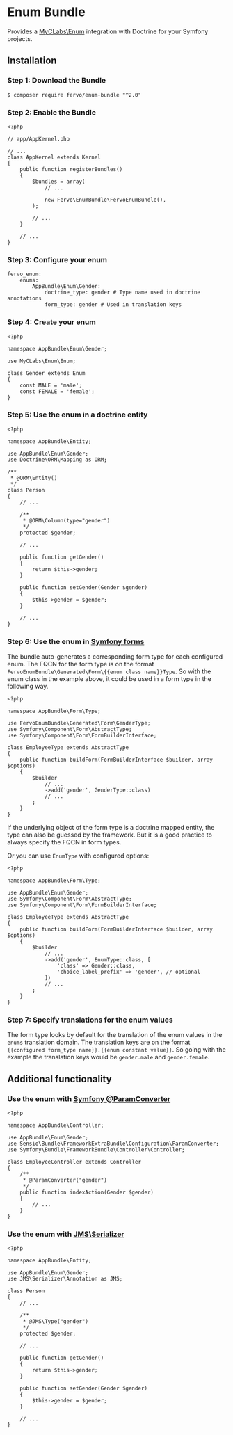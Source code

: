 # Enum Bundle

Provides a [MyCLabs\Enum][myclabs-enum-homepage] integration with Doctrine for your Symfony projects.

## Installation

### Step 1: Download the Bundle

    $ composer require fervo/enum-bundle "^2.0"

### Step 2: Enable the Bundle

    <?php

    // app/AppKernel.php

    // ...
    class AppKernel extends Kernel
    {
        public function registerBundles()
        {
            $bundles = array(
                // ...

                new Fervo\EnumBundle\FervoEnumBundle(),
            );

            // ...
        }

        // ...
    }

### Step 3: Configure your enum

    fervo_enum:
        enums:
            AppBundle\Enum\Gender:
                doctrine_type: gender # Type name used in doctrine annotations
                form_type: gender # Used in translation keys

### Step 4: Create your enum

    <?php

    namespace AppBundle\Enum\Gender;

    use MyCLabs\Enum\Enum;

    class Gender extends Enum
    {
        const MALE = 'male';
        const FEMALE = 'female';
    }

### Step 5: Use the enum in a doctrine entity

    <?php

    namespace AppBundle\Entity;

    use AppBundle\Enum\Gender;
    use Doctrine\ORM\Mapping as ORM;

    /**
     * @ORM\Entity()
     */
    class Person
    {
        // ...

        /**
         * @ORM\Column(type="gender")
         */
        protected $gender;

        // ...

        public function getGender()
        {
            return $this->gender;
        }

        public function setGender(Gender $gender)
        {
            $this->gender = $gender;
        }

        // ...
    }

### Step 6: Use the enum in [Symfony forms][symfony-forms-homepage]

The bundle auto-generates a corresponding form type for each configured enum. The FQCN for the form type is on the format `FervoEnumBundle\Generated\Form\{{enum class name}}Type`. So with the enum class in the example above, it could be used in a form type in the following way.

    <?php

    namespace AppBundle\Form\Type;

    use FervoEnumBundle\Generated\Form\GenderType;
    use Symfony\Component\Form\AbstractType;
    use Symfony\Component\Form\FormBuilderInterface;

    class EmployeeType extends AbstractType
    {
        public function buildForm(FormBuilderInterface $builder, array $options)
        {
            $builder
            	// ...
                ->add('gender', GenderType::class)
                // ...
            ;
        }
    }

If the underlying object of the form type is a doctrine mapped entity, the type can also be guessed by the framework. But it is a good practice to always specify the FQCN in form types.

Or you can use `EnumType` with configured options:

    <?php

    namespace AppBundle\Form\Type;

    use AppBundle\Enum\Gender;
    use Symfony\Component\Form\AbstractType;
    use Symfony\Component\Form\FormBuilderInterface;

    class EmployeeType extends AbstractType
    {
        public function buildForm(FormBuilderInterface $builder, array $options)
        {
            $builder
            	// ...
                ->add('gender', EnumType::class, [
                    'class' => Gender::class,
                    'choice_label_prefix' => 'gender', // optional
                ])
                // ...
            ;
        }
    }

### Step 7: Specify translations for the enum values

The form type looks by default for the translation of the enum values in the `enums` translation domain. The translation keys are on the format `{{configured form_type name}}.{{enum constant value}}`. So going with the example the translation keys would be `gender.male` and `gender.female`.

## Additional functionality

### Use the enum with [Symfony @ParamConverter][symfony-paramconver-homepage]

    <?php

    namespace AppBundle\Controller;

    use AppBundle\Enum\Gender;
    use Sensio\Bundle\FrameworkExtraBundle\Configuration\ParamConverter;
    use Symfony\Bundle\FrameworkBundle\Controller\Controller;

    class EmployeeController extends Controller
    {
        /**
         * @ParamConverter("gender")
         */
        public function indexAction(Gender $gender)
        {
            // ...
        }
    }

### Use the enum with [JMS\Serializer][jms-serializer-homepage]

    <?php

    namespace AppBundle\Entity;

    use AppBundle\Enum\Gender;
    use JMS\Serializer\Annotation as JMS;

    class Person
    {
        // ...

        /**
         * @JMS\Type("gender")
         */
        protected $gender;

        // ...

        public function getGender()
        {
            return $this->gender;
        }

        public function setGender(Gender $gender)
        {
            $this->gender = $gender;
        }

        // ...
    }

[myclabs-enum-homepage]: https://github.com/myclabs/php-enum
[jms-serializer-homepage]: http://jmsyst.com/libs/serializer
[symfony-forms-homepage]: http://symfony.com/doc/current/book/forms.html
[symfony-paramconver-homepage]: http://symfony.com/doc/current/bundles/SensioFrameworkExtraBundle/annotations/converters.html
